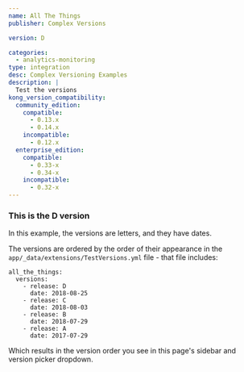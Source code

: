 ```yaml
---
name: All The Things
publisher: Complex Versions

version: D

categories:
  - analytics-monitoring
type: integration
desc: Complex Versioning Examples
description: |
  Test the versions
kong_version_compatibility:
  community_edition:
    compatible:
      - 0.13.x
      - 0.14.x
    incompatible:
      - 0.12.x
  enterprise_edition:
    compatible:
      - 0.33-x
      - 0.34-x
    incompatible:
      - 0.32-x
---
```


### This is the D version

In this example, the versions are letters, and they have dates.

The versions are ordered by the order of their appearance in the `app/_data/extensions/TestVersions.yml` file - that file includes:

```
all_the_things:
  versions:
    - release: D
      date: 2018-08-25
    - release: C
      date: 2018-08-03
    - release: B
      date: 2018-07-29
    - release: A
      date: 2017-07-29
```

Which results in the version order you see in this page's sidebar and version picker dropdown.
